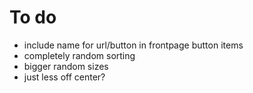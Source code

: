 # To do
- include name for url/button in frontpage button items
- completely random sorting
- bigger random sizes
- just less off center?